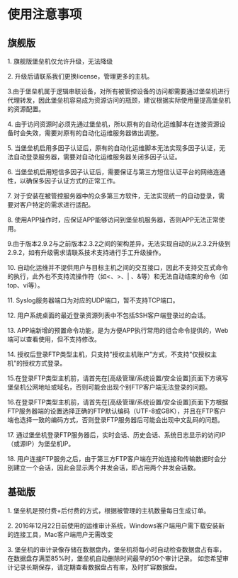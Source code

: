 

# 使用注意事项

## 旗舰版

1\. 旗舰版堡垒机仅允许升级，无法降级

2\. 升级后请联系我们更换license，管理更多的主机。

3\.由于堡垒机属于逻辑串联设备，对所有被管控设备的访问都需要通过堡垒机进行代理转发，因此堡垒机容易成为资源访问的瓶颈，建议根据实际使用量提高堡垒机的资源配置。

4\. 由于访问资源时必须先通过堡垒机，所以原有的自动化运维脚本在连接资源设备时会失效，需要对原有的自动化运维服务器做出调整。

5\. 当堡垒机启用多因子认证后，原有的自动化运维脚本无法实现多因子认证，无法自动登录服务器，需要对自动化运维服务器关闭多因子认证。

6\. 当堡垒机启用短信多因子认证后，需要保证与第三方短信认证平台的网络连通性，以确保多因子认证方式的正常工作。

7\. 对于安装在被管控服务器中的众多第三方软件，无法实现统一的自动登录，需要对客户特定的需求进行适配。

8\. 使用APP操作时，应保证APP能够访问到堡垒机服务器，否则APP无法正常使用。

9\.由于版本2.9.2与之前版本2.3.2之间的架构差异，无法实现自动的从2.3.2升级到2.9.2，如有升级需求请联系技术支持进行手工升级操作。

10\. 自动化运维并不提供用户与目标主机之间的交互接口，因此不支持交互式命令的执行，此外也不支持流操作符（如\<、\>、|
、&等）和无法自动结束的命令（如top、vi等）。

11\. Syslog服务器端口为对应的UDP端口，暂不支持TCP端口。

12\. 用户系统桌面的最近登录资源列表中不包括SSH客户端登录过的会话。

13\. APP端新增的预置命令功能，是为方便APP执行常用的组合命令提供的，Web端可以查看使用，但不支持修改。

14\. 授权后登录FTP类型主机，只支持”授权主机账户”方式，不支持”仅授权主机”的授权方式登录。

15\.在登录FTP类型主机前，请首先在\[高级管理/系统设置/安全设置\]页面下方填写堡垒机公网地址或域名，否则可能会出现个别FTP客户端无法登录的问题。

16\.在登录FTP类型主机前，请首先在\[高级管理/系统设置/安全设置\]页面下方根据FTP服务器端的设置选择正确的FTP默认编码（UTF-8或GBK），并且在FTP客户端也选择一致的编码方式，否则登录FTP服务器后可能会出现中文乱码的问题。

17\. 通过堡垒机登录FTP服务器后，实时会话、历史会话、系统日志显示的访问IP（或源IP）为堡垒机IP。

18\. 用户连接FTP服务之后，由于第三方FTP客户端在开始连接和传输数据时会分别建立一个会话，因此会显示两个并发会话，即占用两个并发会话数。

## 基础版

1\. 堡垒机是预付费+后付费的方式，根据被管理的主机数量每日生成订单。

2\. 2016年12月22日前使用的运维审计系统，Windows客户端用户需下载安装新的连接工具，Mac客户端用户无需改变

3\. 堡垒机的审计录像存储在数据盘内，堡垒机将每小时自动检查数据盘占有率，在数据盘存满至85%时，堡垒机自动删除时间最早的50个审计记录。
如您希望审计记录长期保存，请定期查看数据盘占有率，及时扩容数据盘。
